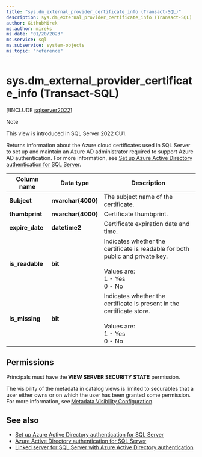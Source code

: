 ```yaml
---
title: "sys.dm_external_provider_certificate_info (Transact-SQL)"
description: sys.dm_external_provider_certificate_info (Transact-SQL)
author: GithubMirek
ms.author: mireks
ms.date: "01/20/2023"
ms.service: sql
ms.subservice: system-objects
ms.topic: "reference"
---
```

# sys.dm_external_provider_certificate_info (Transact-SQL)
[!INCLUDE [sqlserver2022](../../includes/applies-to-version/sqlserver2022.md)]

> [!NOTE]
> This view is introduced in SQL Server 2022 CU1.

Returns information about the Azure cloud certificates used in SQL Server to set up and maintain an Azure AD administrator required to support Azure AD authentication. For more information, see [Set up Azure Active Directory authentication for SQL Server](/sql/relational-databases/security/authentication-access/azure-ad-authentication-sql-server-setup-tutorial).
  
|Column name|Data type|Description|  
|-----------------|---------------|-----------------|  
|**Subject**|**nvarchar(4000)**|The subject name of the certificate.|  
|**thumbprint**|**nvarchar(4000)**|Certificate thumbprint.|  
|**expire_date**|**datetime2**|Certificate expiration date and time.|  
|**is_readable**|**bit**|Indicates whether the certificate is readable for both public and private key. </br> </br> Values are: </br> 1 - Yes </br> 0 - No|  
|**is_missing**|**bit**|Indicates whether the certificate is present in the certificate store. </br> </br> Values are: </br> 1 - Yes </br> 0 - No|  
  
## Permissions

Principals must have the **VIEW SERVER SECURITY STATE** permission.
  
The visibility of the metadata in catalog views is limited to securables that a user either owns or on which the user has been granted some permission. For more information, see [Metadata Visibility Configuration](/sql/relational-databases/security/metadata-visibility-configuration).
  
## See also

- [Set up Azure Active Directory authentication for SQL Server](/sql/relational-databases/security/authentication-access/azure-ad-authentication-sql-server-setup-tutorial)
- [Azure Active Directory authentication for SQL Server](/sql/relational-databases/security/authentication-access/azure-ad-authentication-sql-server-overview)
- [Linked server for SQL Server with Azure Active Directory authentication](/sql/relational-databases/security/authentication-access/azure-ad-authentication-sql-server-linked-server)
